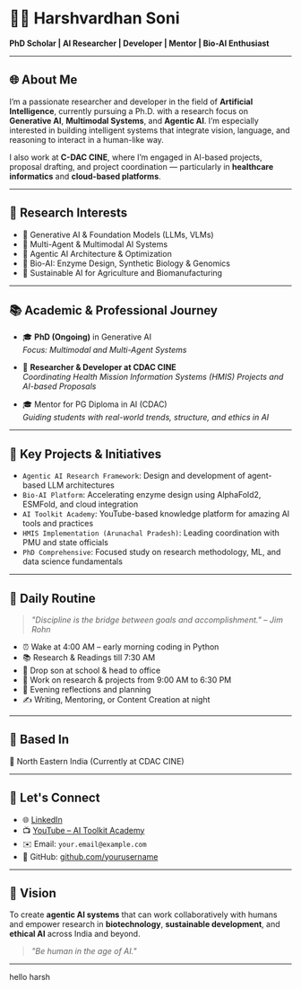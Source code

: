 # 👨‍💻 Harshvardhan Soni

**PhD Scholar | AI Researcher | Developer | Mentor | Bio-AI Enthusiast**

---

## 🌐 About Me

I’m a passionate researcher and developer in the field of **Artificial Intelligence**, currently pursuing a Ph.D. with a research focus on **Generative AI**, **Multimodal Systems**, and **Agentic AI**. I’m especially interested in building intelligent systems that integrate vision, language, and reasoning to interact in a human-like way.

I also work at **C-DAC CINE**, where I’m engaged in AI-based projects, proposal drafting, and project coordination — particularly in **healthcare informatics** and **cloud-based platforms**.

---

## 🎯 Research Interests

- 🤖 Generative AI & Foundation Models (LLMs, VLMs)
- 🔗 Multi-Agent & Multimodal AI Systems
- 🧠 Agentic AI Architecture & Optimization
- 🧬 Bio-AI: Enzyme Design, Synthetic Biology & Genomics
- 🌱 Sustainable AI for Agriculture and Biomanufacturing

---

## 📚 Academic & Professional Journey

- 🎓 **PhD (Ongoing)** in Generative AI  
  _Focus: Multimodal and Multi-Agent Systems_

- 🏢 **Researcher & Developer at CDAC CINE**  
  _Coordinating Health Mission Information Systems (HMIS) Projects and AI-based Proposals_

- 🎓 Mentor for PG Diploma in AI (CDAC)  
  _Guiding students with real-world trends, structure, and ethics in AI_

---

## 🧪 Key Projects & Initiatives

- `Agentic AI Research Framework`: Design and development of agent-based LLM architectures
- `Bio-AI Platform`: Accelerating enzyme design using AlphaFold2, ESMFold, and cloud integration
- `AI Toolkit Academy`: YouTube-based knowledge platform for amazing AI tools and practices
- `HMIS Implementation (Arunachal Pradesh)`: Leading coordination with PMU and state officials
- `PhD Comprehensive`: Focused study on research methodology, ML, and data science fundamentals

---

## 📅 Daily Routine

> _"Discipline is the bridge between goals and accomplishment." – Jim Rohn_

- ⏰ Wake at 4:00 AM – early morning coding in Python
- 📚 Research & Readings till 7:30 AM
- 🚸 Drop son at school & head to office
- 🏢 Work on research & projects from 9:00 AM to 6:30 PM
- 🧘 Evening reflections and planning
- ✍️ Writing, Mentoring, or Content Creation at night

---

## 📍 Based In

📌 North Eastern India (Currently at CDAC CINE)

---

## 🔗 Let's Connect

- 🌐 [LinkedIn](https://www.linkedin.com/in/harshvardhansoni)
- 📺 [YouTube – AI Toolkit Academy](https://youtube.com/@AIToolkitAcademy)
- ✉️ Email: `your.email@example.com`
- 📁 GitHub: [github.com/yourusername](https://github.com/yourusername)

---

## 🧭 Vision

To create **agentic AI systems** that can work collaboratively with humans and empower research in **biotechnology**, **sustainable development**, and **ethical AI** across India and beyond.

> _"Be human in the age of AI."_

---

hello harsh
